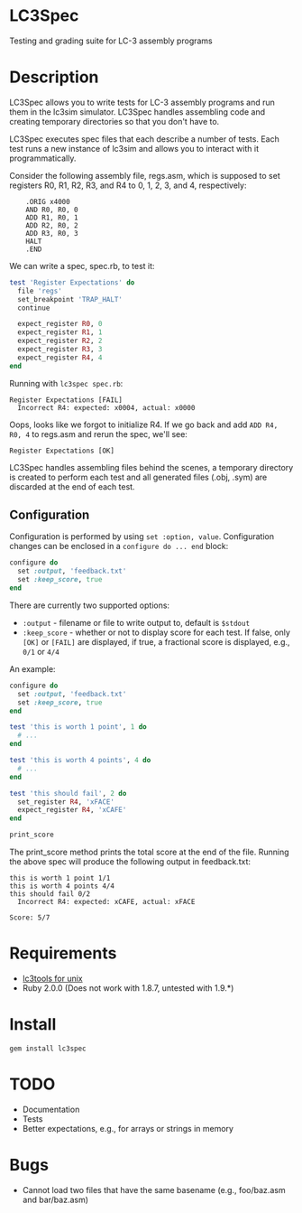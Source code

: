 # LC3Spec

Testing and grading suite for LC-3 assembly programs

# Description

LC3Spec allows you to write tests for LC-3 assembly programs and run
them in the lc3sim simulator. LC3Spec handles assembling code and
creating temporary directories so that you don't have to.

LC3Spec executes spec files that each describe a number of tests.
Each test runs a new instance of lc3sim and allows you to interact
with it programmatically.

Consider the following assembly file, regs.asm, which is supposed to
set registers R0, R1, R2, R3, and R4 to 0, 1, 2, 3, and 4, respectively:

```
    .ORIG x4000
    AND R0, R0, 0
    ADD R1, R0, 1
    ADD R2, R0, 2
    ADD R3, R0, 3
    HALT
    .END
```

We can write a spec, spec.rb, to test it:

```ruby
test 'Register Expectations' do
  file 'regs'
  set_breakpoint 'TRAP_HALT'
  continue

  expect_register R0, 0
  expect_register R1, 1
  expect_register R2, 2
  expect_register R3, 3
  expect_register R4, 4
end
```

Running with `lc3spec spec.rb`:

```
Register Expectations [FAIL]
  Incorrect R4: expected: x0004, actual: x0000
```

Oops, looks like we forgot to initialize R4. If we go back and add
`ADD R4, R0, 4` to regs.asm and rerun the spec, we'll see:

```
Register Expectations [OK]
```

LC3Spec handles assembling files behind the scenes, a temporary directory
is created to perform each test and all generated files (.obj, .sym) are
discarded at the end of each test.

## Configuration

Configuration is performed by using `set :option, value`. Configuration
changes can be enclosed in a `configure do ... end` block:

```ruby
configure do
  set :output, 'feedback.txt'
  set :keep_score, true
end
```

There are currently two supported options:

* `:output` - filename or file to write output to, default is `$stdout`
* `:keep_score` - whether or not to display score for each test. If false,
  only `[OK]` or `[FAIL]` are displayed, if true, a fractional score
  is displayed, e.g., `0/1` or `4/4`

An example:

```ruby
configure do
  set :output, 'feedback.txt'
  set :keep_score, true
end

test 'this is worth 1 point', 1 do
  # ...
end

test 'this is worth 4 points', 4 do
  # ...
end

test 'this should fail', 2 do
  set_register R4, 'xFACE'
  expect_register R4, 'xCAFE'
end

print_score
```

The print_score method prints the total score at the end of the file.
Running the above spec will produce the following output in feedback.txt:

```
this is worth 1 point 1/1
this is worth 4 points 4/4
this should fail 0/2
  Incorrect R4: expected: xCAFE, actual: xFACE

Score: 5/7
```

# Requirements

* [lc3tools for unix](http://highered.mcgraw-hill.com/sites/0072467509/student_view0/lc-3_simulator.html)
* Ruby 2.0.0 (Does not work with 1.8.7, untested with 1.9.*)

# Install

```
gem install lc3spec
```

# TODO

* Documentation
* Tests
* Better expectations, e.g., for arrays or strings in memory

# Bugs

* Cannot load two files that have the same basename (e.g., foo/baz.asm and
  bar/baz.asm)
